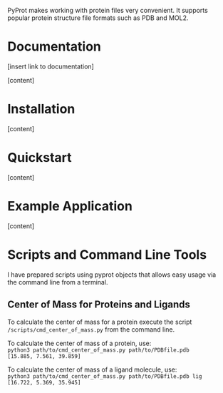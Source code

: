 PyProt makes working with protein files very convenient. It supports popular protein structure file formats such as PDB and MOL2.

# Documentation
[insert link to documentation]

[content]

# Installation

[content]

# Quickstart

[content]

# Example Application

[content]

# Scripts and Command Line Tools

I have prepared scripts using pyprot objects that allows easy usage via  
the command line from a terminal.  

## Center of Mass for Proteins and Ligands
To calculate the center of mass for a protein execute the script  
`/scripts/cmd_center_of_mass.py` from the command line.  


To calculate the center of mass of a protein, use:  
`python3 path/to/cmd_center_of_mass.py path/to/PDBfile.pdb`  
`[15.885, 7.561, 39.859]`

To calculate the center of mass of a ligand molecule, use:  
`python3 path/to/cmd_center_of_mass.py path/to/PDBfile.pdb lig`  
`[16.722, 5.369, 35.945]`




